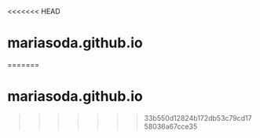 <<<<<<< HEAD
# mariasoda.github.io
=======
# mariasoda.github.io
>>>>>>> 33b550d12824b172db53c79cd1758036a67cce35

